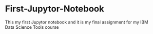 # First-Jupytor-Notebook
This my first Jupytor notebook and it is my final assignment for my IBM Data Science Tools course 
